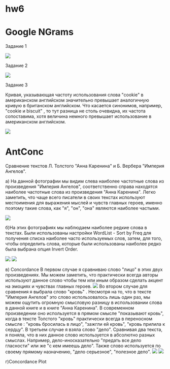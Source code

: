 # hw6

# Google NGrams

Задание 1

![](https://raw.githubusercontent.com/anastasiagrechenko/hw6/master/цг.png)

Задание 2

![](https://raw.githubusercontent.com/anastasiagrechenko/hw6/master/цг2.png)

Задание 3

Кривая, указывающая частоту использования слова "cookie" в американском английском значительно превышает аналогичную кривую в британском английском. Что касается синонимов, например, "cookie и biscuit" , то тут  разница не столь очевидна, их частота сопоставима, хотя величина немного превышает использование в американском английском.

![](https://raw.githubusercontent.com/anastasiagrechenko/hw6/master/цг3.png)

# AntConc

Сравнение текстов Л. Толстого "Анна Каренина" и Б. Вербера "Империя Ангелов".

а) На данной фотографии мы видим слева наиболее частотные слова из произведения "Империя Ангелов", соответственно справа находятся наиболее частотные слова из произведения "Анна Каренина". Легко заметить, что чаще всего писатели в своих текстах используют местоимения для выражения мыслей и чувств главных героев, именно поэтому такие слова, как "я", "он", "она" являются наиболее частыми.

![](https://raw.githubusercontent.com/anastasiagrechenko/hw6/master/цг%204.png)

б)На этих фотографиях мы наблюдаем наиболее редкие слова в текстах. Были использованы настройки WordList - Sort by Freq для получения списка наиболее часто используемых слов, затем, для того, чтобы определить слова, которые были использованы наиболее редко была выбрана опция Invert Order. 

![](https://raw.githubusercontent.com/anastasiagrechenko/hw6/master/цг%205.png)
![](https://raw.githubusercontent.com/anastasiagrechenko/hw6/master/цг%205(2).png)

в) Concordance
В первом случае я сравниваю слово "лицо" в этих двух произведениях. Мы можем заметить, что практически всегда авторы используют данное слово чтобы тем или иным образом сделать акцент на эмоциях и чувствах главных героев.
![](https://raw.githubusercontent.com/anastasiagrechenko/hw6/master/цг6.png)
Во втором случае для сравнения я выбрала слово "кровь" . Несмотря на то, что в тексте "Империя Ангелов" это слово использовалось лишь один раз, мы можем ощутить огромную смысловую разницу в использовании слова в данной книге и в книге "Анна Каренина". В современном произведении оно используется в прямом смысле "показывают кровь", когда в тексте Толстого  "кровь" практически всегда в переносном смысле : "кровь бросилась в лицо", "зажгли ей кровь", "кровь прилила к сердцу".
В третьем случае я взяла слово "дело". Сравнивая два текста, я поняла, что в них данное слово используется в абсолютно разных смыслах. Например, дело-иносказательно "предать все дело гласности" или же "с кем имеешь дело". Также слово используется по своему прямому назначению, "дело серьезное", "полезное дело".
![](https://raw.githubusercontent.com/anastasiagrechenko/hw6/master/цг7.png)
![](https://raw.githubusercontent.com/anastasiagrechenko/hw6/master/цг8.png)

г)Concordance Plot








